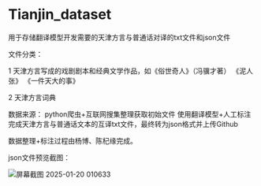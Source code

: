 # Tianjin_dataset
用于存储翻译模型开发需要的天津方言与普通话对译的txt文件和json文件


文件分类：

1 天津方言写成的戏剧剧本和经典文学作品，如《俗世奇人》（冯骥才著）  《泥人张》  《一件天大的事》

2 天津方言词典

数据来源：
python爬虫+互联网搜集整理获取初始文件
使用翻译模型+人工标注完成天津方言与普通话文本的互译txt文件，最终转为json格式并上传Github

数据整理+标注过程由杨博、陈杞缘完成。


json文件预览截图：

![屏幕截图 2025-01-20 010633](https://github.com/user-attachments/assets/4cb139dc-4b11-4a69-8321-7caa85ea12af)
